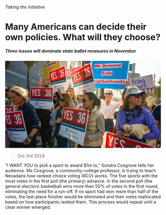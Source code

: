 ###### Taking the initiative

# Many Americans can decide their own policies. What will they choose? 

##### Three issues will dominate state ballot measures in November 

![image](images/20241005_USP510.jpg) 

> Oct 3rd 2024 

“I WANT YOU to pick a sport to award $1m to,” Sondra Cosgrove tells her audience. Ms Cosgrove, a community-college professor, is trying to teach Nevadans how ranked-choice voting (RCV) works. The five sports with the most votes in the first poll (the primary) advance. In the second poll (the general election) basketball wins more than 50% of votes in the first round, eliminating the need for a run-off. If no sport had won more than half of the votes, the last-place finisher would be eliminated and their votes reallocated based on how participants ranked them. This process would repeat until a clear winner emerged. 


